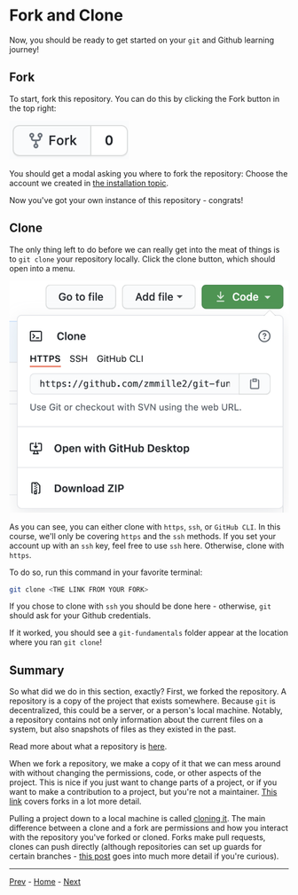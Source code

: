 # Fork and Clone
Now, you should be ready to get started on your `git` and Github learning journey!

## Fork
To start, fork this repository.
You can do this by clicking the Fork button in the top right:

![The Github Fork button](../resources/fork.png)

You should get a modal asking you where to fork the repository:
Choose the account we created in [the installation topic](00-installation-and-registration.md).

Now you've got your own instance of this repository - congrats!

## Clone
The only thing left to do before we can really get into the meat of things is to `git clone` your repository locally.
Click the clone button, which should open into a menu.

![The Github Clone button](../resources/clone.png)

As you can see, you can either clone with `https`, `ssh`, or `GitHub CLI`.
In this course, we'll only be covering `https` and the `ssh` methods.
If you set your account up with an `ssh` key, feel free to use `ssh` here.
Otherwise, clone with `https`.

To do so, run this command in your favorite terminal:

```bash
git clone <THE LINK FROM YOUR FORK>
```

If you chose to clone with `ssh` you should be done here - otherwise, `git` should ask for your Github credentials.

If it worked, you should see a `git-fundamentals` folder appear at the location where you ran `git clone`!

## Summary

So what did we do in this section, exactly?
First, we forked the repository.
A repository is a copy of the project that exists somewhere.
Because `git` is decentralized, this could be a server, or a person's local machine.
Notably, a repository contains not only information about the current files on a system, but also snapshots of files as they existed in the past.

Read more about what a repository is [here](https://www.geeksforgeeks.org/what-is-a-git-repository/).

When we fork a repository, we make a copy of it that we can mess around with without changing the permissions, code, or other aspects of the project.
This is nice if you just want to change parts of a project, or if you want to make a contribution to a project, but you're not a maintainer.
[This link](https://www.toolsqa.com/git/git-fork/) covers forks in a lot more detail.

Pulling a project down to a local machine is called [cloning it](https://www.toolsqa.com/git/git-clone/).
The main difference between a clone and a fork are permissions and how you interact with the repository you've forked or cloned.
Forks make pull requests, clones can push directly (although repositories can set up guards for certain branches - [this post](https://www.toolsqa.com/git/difference-between-git-clone-and-git-fork/) goes into much more detail if you're curious).

---
[Prev](00-installation-and-registration.md) - [Home](../README.md) - [Next](02-main-flow.md)
